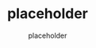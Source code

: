 ---
layout: placeholder

title:  placeholder
subtitle: placeholder
categories: ['placeholder']
permalink: /:title/

traducciones: ['en']
tags: [prueba]

---